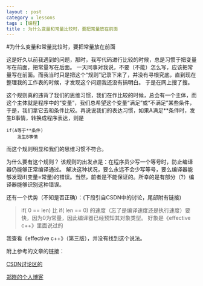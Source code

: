 ```yaml
---
layout : post
category : lessons
tags : [编程]
title : 为什么变量和常量比较时，要把常量放在前面
---
```


#为什么变量和常量比较时，要把常量放在前面

这是好久以前我遇到的问题，那时，我写代码进行比较的时候，总是习惯于把变量写在前面，把常量写在后面。
一天同事对我说，不要（不能）怎么写，应该把常量写在前面。而我当时只是把这个“规则”记录下来了，并没有寻根究底，直到现在整理我的工作表的时候，才发现这个问题我还没有搞明白。
于是在网上搜了搜。

这个规则真的违背了我们的思维习惯，我们在作比较的时候，总会有一个主体，而这个主体就是程序中的“变量”，我们总希望这个变量“满足”或“不满足”某些条件，于是，我们拿它去和条件比较。再说说我们的表达习惯，如果A满足**条件时，发生B事情，转换成程序表达，则是

    if(A等于**条件)
        发生B事情

而这个规则明显和我们的思维习惯不符合。

为什么要有这个规则？
该规则的出发点是：在程序员少写一个等号时，防止编译器仍能够正常编译通过。
解决这种状况，要么永远不会少写等号，要么编译器能够发现if(变量=常量)的错误。当然，前者是不能保证的。所幸的是有部分（?）编译器能够识别这种错误。

还有一个优势（不知是否正确）：(下段引自CSDN中的讨论，尾部附有链接)
>if( 0 == len)
比
if( len == 0)
的速度（忘了是编译速度还是执行速度）要快，因为0为常量，因此编译器已经预知其对象类型。
好象是《effective c++》里面说过的

我查看《effective c++》（第三版），并没有找到这个说法。

附上参考的文章的链接：

[CSDN讨论区的](http://bbs.csdn.net/topics/60325423)

[郑晓的个人博客](http://www.zh30.com/which-side-judge-in-constant-and-variable)
